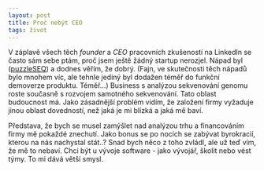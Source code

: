 ```yaml
---
layout: post
title: Proč nebýt CEO
tags: život
---
```


V záplavě všech těch *founder* a *CEO* pracovních zkušeností na LinkedIn
se často sám sebe ptám, proč jsem ještě žádný startup nerozjel.
Nápad byl ([puzzleSEQ](http://puzzleseq.github.io/)) a dodnes věřím, že dobrý.
(Fajn, ve skutečnosti těch nápadů bylo mnohem víc, ale tehnle jediný byl dodažen téměř
do funkční demoverze produktu. Téměř...)
Business s analýzou sekvenování genomu roste současně s rozvojem samotného
sekvenování. Tato oblast budoucnost má. Jako zásadnější problém vidím, že založení
firmy vyžaduje jinou oblast dovedností, než jaká je mi blízká a jaká mě baví.

Představa, že bych se musel zamýšlet nad analýzou trhu a financováním firmy mě pokaždé
znechutí. Jako bonus se po nocích se zabývat byrokracií, kterou na nás nachystal stát..?
Snad bych něco z toho zvládl, ale už teď vím, že mě to nebaví.
Chci být u vývoje software - jako vývojář, školit nebo vést týmy. To mi dává větší smysl.
